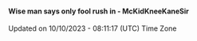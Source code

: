 #### Wise man says only fool rush in - McKidKneeKaneSir
Updated on 10/10/2023 - 08:11:17 (UTC) Time Zone
